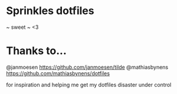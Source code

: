 # Sprinkles dotfiles
~ sweet ~ <3

# Thanks to...
@janmoesen https://github.com/janmoesen/tilde
@mathiasbynens https://github.com/mathiasbynens/dotfiles

for inspiration and helping me get my dotfiles disaster under control

